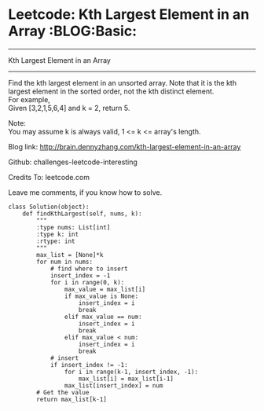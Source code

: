 # Leetcode: Kth Largest Element in an Array     :BLOG:Basic:


---

Kth Largest Element in an Array  

---

Find the kth largest element in an unsorted array. Note that it is the kth largest element in the sorted order, not the kth distinct element.  
For example,  
Given [3,2,1,5,6,4] and k = 2, return 5.  

Note:  
You may assume k is always valid, 1 <= k <= array's length.  

Blog link: <http://brain.dennyzhang.com/kth-largest-element-in-an-array>  

Github: challenges-leetcode-interesting  

Credits To: leetcode.com  

Leave me comments, if you know how to solve.  

    class Solution(object):
        def findKthLargest(self, nums, k):
            """
            :type nums: List[int]
            :type k: int
            :rtype: int
            """
            max_list = [None]*k
            for num in nums:
                # find where to insert
                insert_index = -1
                for i in range(0, k):
                    max_value = max_list[i]
                    if max_value is None:
                        insert_index = i
                        break
                    elif max_value == num:
                        insert_index = i
                        break
                    elif max_value < num:
                        insert_index = i
                        break
                # insert
                if insert_index != -1:
                    for i in range(k-1, insert_index, -1):
                        max_list[i] = max_list[i-1]
                    max_list[insert_index] = num
            # Get the value
            return max_list[k-1]